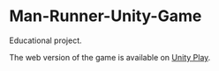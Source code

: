 # Man-Runner-Unity-Game

Educational project.

The web version of the game is available on [Unity Play](https://play.unity.com/mg/other/manrunner).
